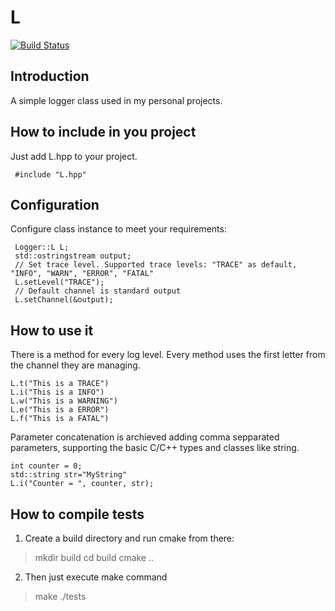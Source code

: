 # L

[![Build Status](https://travis-ci.org/miguelJuBa/L.svg?branch=master)](https://travis-ci.org/miguelJuBa/L)

## Introduction
A simple logger class used in my personal projects. 

## How to include in you project
Just add L.hpp to your project.

	 #include "L.hpp"

## Configuration
Configure class instance to meet your requirements: 

	 Logger::L L;
	 std::ostringstream output;
	 // Set trace level. Supported trace levels: "TRACE" as default, "INFO", "WARN", "ERROR", "FATAL"
	 L.setLevel("TRACE");
	 // Default channel is standard output
	 L.setChannel(&output);
	 
## How to use it
There is a method for every log level. Every method uses the first letter from the channel they are managing.

	L.t("This is a TRACE")
	L.i("This is a INFO")
	L.w("This is a WARNING")
	L.e("This is a ERROR")
	L.f("This is a FATAL")
	
Parameter concatenation is archieved adding comma sepparated parameters, supporting the basic C/C++ types and classes like string.

	int counter = 0;
	std::string str="MyString"
	L.i("Counter = ", counter, str);

## How to compile tests
1. Create a build directory and run cmake from there:
>mkdir build
>cd build
>cmake ..

2. Then just execute make command
> make
> ./tests
 

